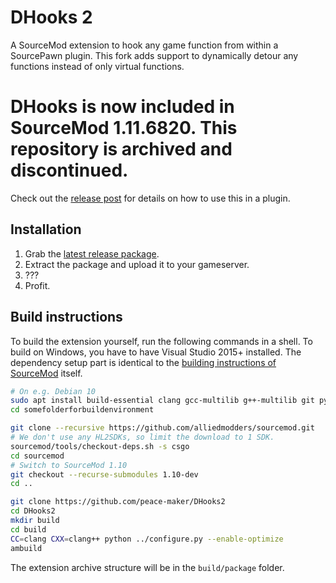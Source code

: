 # DHooks 2
A SourceMod extension to hook any game function from within a SourcePawn plugin.
This fork adds support to dynamically detour any functions instead of only virtual functions.

# DHooks is now included in SourceMod 1.11.6820. This repository is archived and discontinued.

Check out the [release post](https://forums.alliedmods.net/showthread.php?p=2588686#post2588686) for details on how to use this in a plugin.

## Installation
1. Grab the [latest release package](https://github.com/peace-maker/DHooks2/releases/latest).
2. Extract the package and upload it to your gameserver.
3. ???
4. Profit.

## Build instructions
To build the extension yourself, run the following commands in a shell.
To build on Windows, you have to have Visual Studio 2015+ installed. The dependency setup part is identical to the [building instructions of SourceMod](https://wiki.alliedmods.net/Building_SourceMod) itself.

```bash
# On e.g. Debian 10
sudo apt install build-essential clang gcc-multilib g++-multilib git python3 python3-pip
cd somefolderforbuildenvironment

git clone --recursive https://github.com/alliedmodders/sourcemod.git
# We don't use any HL2SDKs, so limit the download to 1 SDK.
sourcemod/tools/checkout-deps.sh -s csgo
cd sourcemod
# Switch to SourceMod 1.10
git checkout --recurse-submodules 1.10-dev
cd ..

git clone https://github.com/peace-maker/DHooks2
cd DHooks2
mkdir build
cd build
CC=clang CXX=clang++ python ../configure.py --enable-optimize
ambuild
```

The extension archive structure will be in the `build/package` folder.
